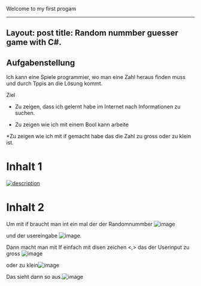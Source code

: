 Welcome to my first progam

---
Layout: post
title: Random nummber guesser game with C#.
---
## Aufgabenstellung
Ich kann eine Spiele programmier, wo man eine Zahl heraus finden muss und durch Tppis an die Lösung kommt.

Ziel

* Zu zeigen, dass ich gelernt habe im Internet nach Informationen zu suchen.

* Zu zeigen wie ich mit einem Bool kann arbeite

*Zu zeigen wie ich mit if gemacht habe das die Zahl zu gross oder zu klein ist.




# Inhalt 1

[![description](http://img.youtube.com/vi/MtC5P71g8kQ/0.jpg)](https://www.youtube.com/watch?v=MtC5P71g8kQ)

# Inhalt 2
Um  mit if braucht man int ein mal der der Randomnummber ![image](https://user-images.githubusercontent.com/89087875/134175954-ef84725e-6f28-41b3-9ea3-0f72b2b1b51d.png)


 und der usereingabe ![image](https://user-images.githubusercontent.com/89087875/134176085-0caead37-31d3-42de-8627-a24092169d51.png). 
 
 Dann macht man mit If einfach mit disen zeichen <,> das der Userinput zu gross ![image](https://user-images.githubusercontent.com/89087875/134176850-f2f93c31-083f-4df0-be3d-19cfe7014360.png)
 
 
oder zu klein![image](https://user-images.githubusercontent.com/89087875/134176696-4b5716de-c7c1-447d-8215-e2f7203b3206.png)


Das sieht dann so aus.![image](https://user-images.githubusercontent.com/89087875/134176394-32f1b9e1-9cbb-4d29-bd77-05aae793234f.png)


